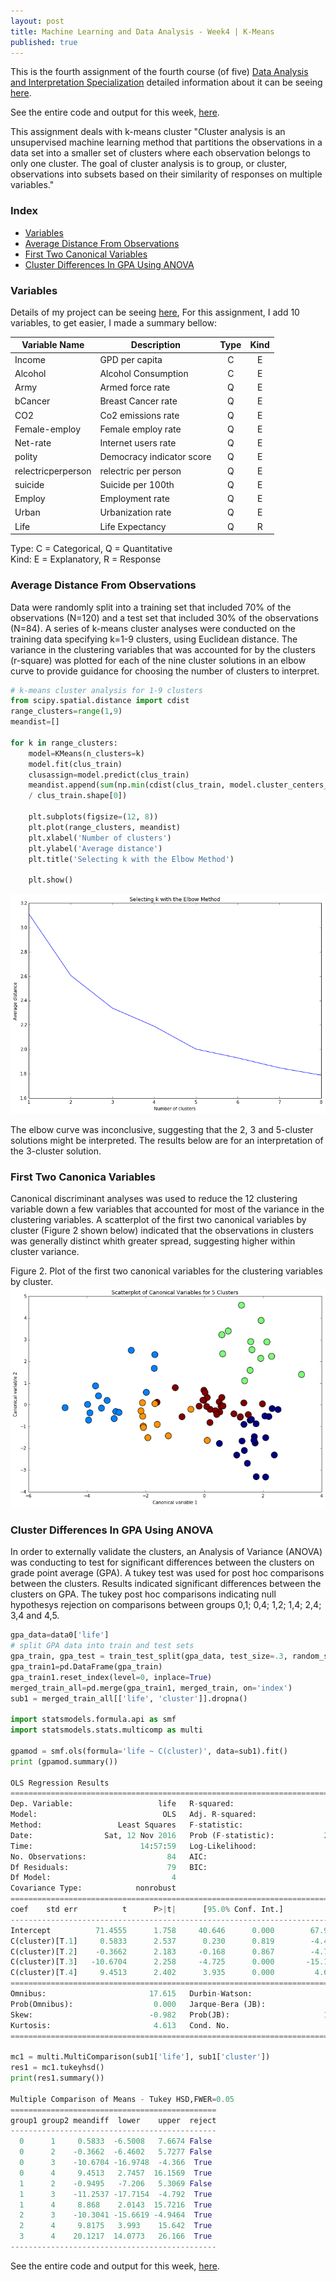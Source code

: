 ```yaml
---
layout: post
title: Machine Learning and Data Analysis - Week4 | K-Means
published: true
---
```


This is the fourth assignment of the fourth course (of five)
[Data Analysis and Interpretation Specialization](https://www.coursera.org/specializations/data-analysis)
detailed information about it can be seeing [here](https://www.coursera.org/learn/machine-learning-data-analysis).

See the entire code and output for this week,  [here](https://github.com/Sidon/Sidon.github.io/blob/master/_posts/kmeans.ipynb).

This assignment deals with k-means cluster "Cluster analysis is an unsupervised machine learning method that partitions the observations in a data set into a smaller set of clusters where each observation belongs to only one cluster. The goal of cluster analysis is to group, or cluster, observations into subsets based on their similarity of responses on multiple variables."

### Index
+ [Variables](#variables)
+ [Average Distance From Observations](#elbow)
+ [First Two Canonical Variables](#canonical)
+ [Cluster Differences In GPA Using ANOVA](#anova)  

### <a name = "variables"></a>Variables

Details of my project can be seeing
[here](https://sidon.github.io/data-visualization-week1/), For this assignment,
I add 10 variables, to get easier, I made a summary bellow:

|Variable Name|Description|Type       |Kind|
|-------------|-----------|:---------:|:--:|
|Income       |GPD per capita |C|E|
|Alcohol      |Alcohol Consumption |C|E|
|Army         |Armed force rate|Q|E|
|bCancer      |Breast Cancer rate|Q|E|
|CO2          |Co2 emissions rate|Q|E|
|Female-employ|Female employ rate|Q|E|
|Net-rate     |Internet users rate|Q|E|
|polity       |Democracy indicator score|Q|E|   
|relectricperperson| relectric per person|Q|E|
|suicide|Suicide per 100th|Q|E|
|Employ|Employment rate|Q|E|
|Urban|Urbanization rate|Q|E|     
|Life         |Life Expectancy|Q|R|

Type: C = Categorical, Q = Quantitative <br />
Kind: E = Explanatory, R = Response


### <a name = "elbow"></a>Average Distance From Observations

Data were randomly split into a training set that included 70% of the observations (N=120) and a test set that included 30% of the observations (N=84). A series of k-means cluster analyses were conducted on the training data specifying k=1-9 clusters, using Euclidean distance. The variance in the clustering variables that was accounted for by the clusters (r-square) was plotted for each of the nine cluster solutions in an elbow curve to provide guidance for choosing the number of clusters to interpret.

```python
# k-means cluster analysis for 1-9 clusters                                                           
from scipy.spatial.distance import cdist
range_clusters=range(1,9)
meandist=[]

for k in range_clusters:
    model=KMeans(n_clusters=k)
    model.fit(clus_train)
    clusassign=model.predict(clus_train)
    meandist.append(sum(np.min(cdist(clus_train, model.cluster_centers_, 'euclidean'), axis=1))
    / clus_train.shape[0])

    plt.subplots(figsize=(12, 8))
    plt.plot(range_clusters, meandist)
    plt.xlabel('Number of clusters')
    plt.ylabel('Average distance')
    plt.title('Selecting k with the Elbow Method')

    plt.show()

```
![plot](/images/elbow1.png)

The elbow curve was inconclusive, suggesting that the 2, 3 and 5-cluster solutions might be interpreted. The results below are for an interpretation of the 3-cluster solution.


### <a name = "canocical"></a>First Two Canonica Variables

Canonical discriminant analyses was used to reduce the 12 clustering variable down a few variables that accounted for most of the variance in the clustering variables. A scatterplot of the first two canonical variables by cluster (Figure 2 shown below) indicated that the observations in clusters was generally distinct whith greater spread, suggesting higher within cluster variance.

Figure 2. Plot of the first two canonical variables for the clustering variables by cluster.
![plot](/images/5cluster.png)


### <a name = "anova"></a>Cluster Differences In GPA Using ANOVA

In order to externally validate the clusters, an Analysis of Variance (ANOVA) was conducting to test for significant differences between the clusters on grade point average (GPA). A tukey test was used for post hoc comparisons between the clusters. Results indicated significant differences between the clusters on GPA. The tukey post hoc comparisons  indicating null hypothesys rejection on comparisons between groups 0,1; 0,4; 1,2; 1,4; 2,4; 3,4 and 4,5.

```python
gpa_data=data0['life']
# split GPA data into train and test sets
gpa_train, gpa_test = train_test_split(gpa_data, test_size=.3, random_state=123)
gpa_train1=pd.DataFrame(gpa_train)
gpa_train1.reset_index(level=0, inplace=True)
merged_train_all=pd.merge(gpa_train1, merged_train, on='index')
sub1 = merged_train_all[['life', 'cluster']].dropna()

import statsmodels.formula.api as smf
import statsmodels.stats.multicomp as multi

gpamod = smf.ols(formula='life ~ C(cluster)', data=sub1).fit()
print (gpamod.summary())

OLS Regression Results                            
==============================================================================
Dep. Variable:                   life   R-squared:                       0.529
Model:                            OLS   Adj. R-squared:                  0.505
Method:                 Least Squares   F-statistic:                     22.15
Date:                Sat, 12 Nov 2016   Prob (F-statistic):           2.73e-12
Time:                        14:57:59   Log-Likelihood:                -271.73
No. Observations:                  84   AIC:                             553.5
Df Residuals:                      79   BIC:                             565.6
Df Model:                           4                                         
Covariance Type:            nonrobust                                         
===================================================================================
coef    std err          t      P>|t|      [95.0% Conf. Int.]
-----------------------------------------------------------------------------------
Intercept          71.4555      1.758     40.646      0.000        67.956    74.955
C(cluster)[T.1]     0.5833      2.537      0.230      0.819        -4.467     5.634
C(cluster)[T.2]    -0.3662      2.183     -0.168      0.867        -4.711     3.979
C(cluster)[T.3]   -10.6704      2.258     -4.725      0.000       -15.165    -6.176
C(cluster)[T.4]     9.4513      2.402      3.935      0.000         4.670    14.232
==============================================================================
Omnibus:                       17.615   Durbin-Watson:                   2.144
Prob(Omnibus):                  0.000   Jarque-Bera (JB):               22.602
Skew:                          -0.982   Prob(JB):                     1.24e-05
Kurtosis:                       4.613   Cond. No.                         6.62
==============================================================================

mc1 = multi.MultiComparison(sub1['life'], sub1['cluster'])
res1 = mc1.tukeyhsd()
print(res1.summary())

Multiple Comparison of Means - Tukey HSD,FWER=0.05
==============================================
group1 group2 meandiff  lower    upper  reject
----------------------------------------------
  0      1     0.5833  -6.5008   7.6674 False
  0      2    -0.3662  -6.4602   5.7277 False
  0      3    -10.6704 -16.9748  -4.366  True
  0      4     9.4513   2.7457  16.1569  True
  1      2    -0.9495   -7.206   5.3069 False
  1      3    -11.2537 -17.7154  -4.792  True
  1      4     8.868    2.0143  15.7216  True
  2      3    -10.3041 -15.6619 -4.9464  True
  2      4     9.8175   3.993    15.642  True
  3      4    20.1217  14.0773   26.166  True
----------------------------------------------

```

See the entire code and output for this week,  [here](https://github.com/Sidon/Sidon.github.io/blob/master/_posts/kmeans.ipynb).
